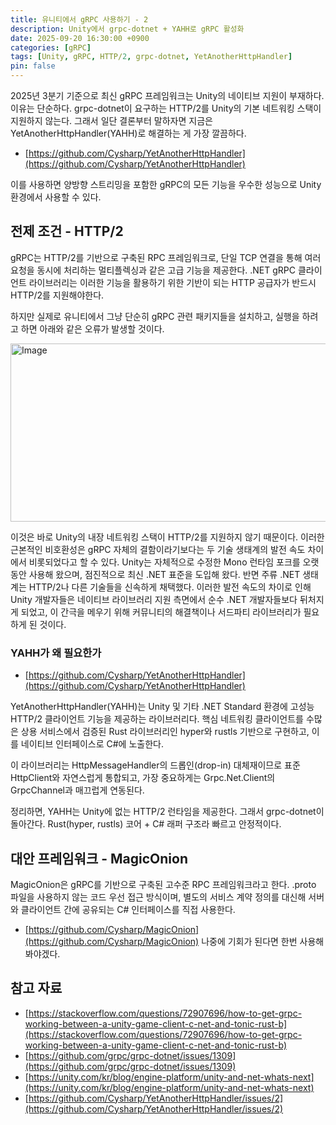 ```yaml
---
title: 유니티에서 gRPC 사용하기 - 2
description: Unity에서 grpc-dotnet + YAHH로 gRPC 활성화
date: 2025-09-20 16:30:00 +0900
categories: [gRPC]
tags: [Unity, gRPC, HTTP/2, grpc-dotnet, YetAnotherHttpHandler]
pin: false
---
```


2025년 3분기 기준으로 최신 gRPC 프레임워크는 Unity의 네이티브 지원이 부재하다. 이유는 단순하다. grpc-dotnet이 요구하는 HTTP/2를 Unity의 기본 네트워킹 스택이 지원하지 않는다. 그래서 일단 결론부터 말하자면 지금은 YetAnotherHttpHandler(YAHH)로 해결하는 게 가장 깔끔하다.

- [https://github.com/Cysharp/YetAnotherHttpHandler](https://github.com/Cysharp/YetAnotherHttpHandler)

이를 사용하면 양방향 스트리밍을 포함한 gRPC의 모든 기능을 우수한 성능으로 Unity 환경에서 사용할 수 있다.

## 전제 조건 - HTTP/2 
gRPC는 HTTP/2를 기반으로 구축된 RPC 프레임워크로, 단일 TCP 연결을 통해 여러 요청을 동시에 처리하는 멀티플렉싱과 같은 고급 기능을 제공한다. .NET gRPC 클라이언트 라이브러리는 이러한 기능을 활용하기 위한 기반이 되는 HTTP 공급자가 반드시 HTTP/2를 지원해야한다.

하지만 실제로 유니티에서 그냥 단순히 gRPC 관련 패키지들을 설치하고, 실행을 하려고 하면 아래와 같은 오류가 발생할 것이다.

<img width="936" height="285" alt="Image" src="https://github.com/user-attachments/assets/b8858bf4-c4b4-4930-bd55-25f072f92498" />

이것은 바로 Unity의 내장 네트워킹 스택이 HTTP/2를 지원하지 않기 때문이다.
이러한 근본적인 비호환성은 gRPC 자체의 결함이라기보다는 두 기술 생태계의 발전 속도 차이에서 비롯되었다고 할 수 있다.
Unity는 자체적으로 수정한 Mono 런타임 포크를 오랫동안 사용해 왔으며, 점진적으로 최신 .NET 표준을 도입해 왔다. 
반면 주류 .NET 생태계는 HTTP/2나 다른 기술들을 신속하게 채택했다. 이러한 발전 속도의 차이로 인해 Unity 개발자들은 네이티브 라이브러리 지원 측면에서 순수 .NET 개발자들보다 뒤처지게 되었고, 이 간극을 메우기 위해 커뮤니티의 해결책이나 서드파티 라이브러리가 필요하게 된 것이다.


### YAHH가 왜 필요한가

- [https://github.com/Cysharp/YetAnotherHttpHandler](https://github.com/Cysharp/YetAnotherHttpHandler)

YetAnotherHttpHandler(YAHH)는 Unity 및 기타 .NET Standard 환경에 고성능 HTTP/2 클라이언트 기능을 제공하는 라이브러리다. 핵심 네트워킹 클라이언트를 수많은 상용 서비스에서 검증된 Rust 라이브러리인 hyper와 rustls 기반으로 구현하고, 이를 네이티브 인터페이스로 C#에 노출한다. 

이 라이브러리는 HttpMessageHandler의 드롭인(drop-in) 대체재이므로 표준 HttpClient와 자연스럽게 통합되고, 가장 중요하게는 Grpc.Net.Client의 GrpcChannel과 매끄럽게 연동된다. 

정리하면, YAHH는 Unity에 없는 HTTP/2 런타임을 제공한다. 그래서 grpc-dotnet이 돌아간다. Rust(hyper, rustls) 코어 + C# 래퍼 구조라 빠르고 안정적이다.


## 대안 프레임워크 - MagicOnion
MagicOnion은 gRPC를 기반으로 구축된 고수준 RPC 프레임워크라고 한다. .proto 파일을 사용하지 않는 코드 우선 접근 방식이며, 별도의 서비스 계약 정의를 대신해 서버와 클라이언트 간에 공유되는 C# 인터페이스를 직접 사용한다.

- [https://github.com/Cysharp/MagicOnion](https://github.com/Cysharp/MagicOnion)
나중에 기회가 된다면 한번 사용해봐야겠다.

## 참고 자료
- [https://stackoverflow.com/questions/72907696/how-to-get-grpc-working-between-a-unity-game-client-c-net-and-tonic-rust-b](https://stackoverflow.com/questions/72907696/how-to-get-grpc-working-between-a-unity-game-client-c-net-and-tonic-rust-b)
- [https://github.com/grpc/grpc-dotnet/issues/1309](https://github.com/grpc/grpc-dotnet/issues/1309)
- [https://unity.com/kr/blog/engine-platform/unity-and-net-whats-next](https://unity.com/kr/blog/engine-platform/unity-and-net-whats-next)
- [https://github.com/Cysharp/YetAnotherHttpHandler/issues/2](https://github.com/Cysharp/YetAnotherHttpHandler/issues/2)